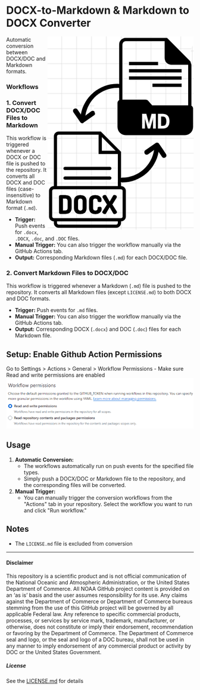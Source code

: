 # DOCX-to-Markdown & Markdown to DOCX Converter
<img src="./images/icon.png" align="right" alt="logo"/>

Automatic conversion between DOCX/DOC and Markdown formats.

### Workflows

### 1. Convert DOCX/DOC Files to Markdown

This workflow is triggered whenever a DOCX or DOC file is pushed to the
repository. It converts all DOCX and DOC files (case-insensitive) to
Markdown format (`.md`).

-   **Trigger:** Push events for `.docx`, `.DOCX`, `.doc`, and `.DOC`
    files.
-   **Manual Trigger:** You can also trigger the workflow manually via
    the GitHub Actions tab.
-   **Output:** Corresponding Markdown files (`.md`) for each DOCX/DOC
    file.

### 2. Convert Markdown Files to DOCX/DOC

This workflow is triggered whenever a Markdown (`.md`) file is pushed to
the repository. It converts all Markdown files (except `LICENSE.md`) to
both DOCX and DOC formats.

-   **Trigger:** Push events for `.md` files.
-   **Manual Trigger:** You can also trigger the workflow manually via
    the GitHub Actions tab.
-   **Output:** Corresponding DOCX (`.docx`) and DOC (`.doc`) files for
    each Markdown file.

## Setup: Enable Github Action Permissions

Go to Settings \> Actions \> General \> Workflow Permissions - Make sure
Read and write permissions are enabled
![image](./images/s01.png)

## Usage

1.  **Automatic Conversion:**
    -   The workflows automatically run on push events for the specified
        file types.
    -   Simply push a DOCX/DOC or Markdown file to the repository, and
        the corresponding files will be converted.
2.  **Manual Trigger:**
    -   You can manually trigger the conversion workflows from the
        "Actions" tab in your repository. Select the workflow you want
        to run and click "Run workflow."

## Notes
-   The `LICENSE.md` file is excluded from conversion

----------
#### Disclaimer
This repository is a scientific product and is not official communication of the National Oceanic and Atmospheric Administration, or the United States Department of Commerce. All NOAA GitHub project content is provided on an ‘as is’ basis and the user assumes responsibility for its use. Any claims against the Department of Commerce or Department of Commerce bureaus stemming from the use of this GitHub project will be governed by all applicable Federal law. Any reference to specific commercial products, processes, or services by service mark, trademark, manufacturer, or otherwise, does not constitute or imply their endorsement, recommendation or favoring by the Department of Commerce. The Department of Commerce seal and logo, or the seal and logo of a DOC bureau, shall not be used in any manner to imply endorsement of any commercial product or activity by DOC or the United States Government.

##### License
See the [LICENSE.md](./LICENSE.md) for details
